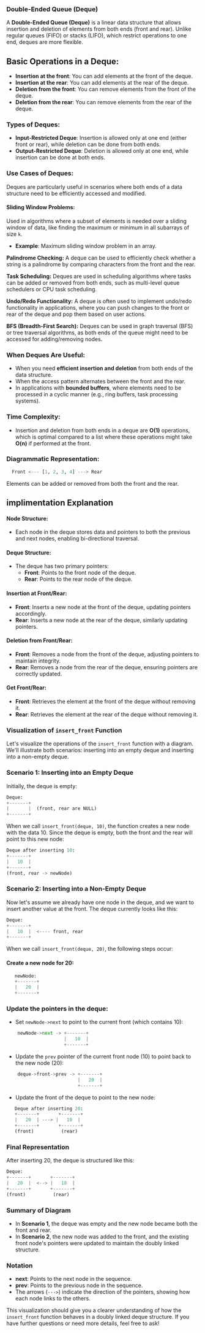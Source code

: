 ### Double-Ended Queue (Deque)
A **Double-Ended Queue (Deque)** is a linear data structure that allows insertion and deletion of elements from both ends (front and rear). Unlike regular queues (FIFO) or stacks (LIFO), which restrict operations to one end, deques are more flexible.

## Basic Operations in a Deque:
- **Insertion at the front**: You can add elements at the front of the deque.
- **Insertion at the rear**: You can add elements at the rear of the deque.
- **Deletion from the front**: You can remove elements from the front of the deque.
- **Deletion from the rear**: You can remove elements from the rear of the deque.

### Types of Deques:
- **Input-Restricted Deque**: Insertion is allowed only at one end (either front or rear), while deletion can be done from both ends.
- **Output-Restricted Deque**: Deletion is allowed only at one end, while insertion can be done at both ends.

### Use Cases of Deques:
Deques are particularly useful in scenarios where both ends of a data structure need to be efficiently accessed and modified.

#### Sliding Window Problems:
Used in algorithms where a subset of elements is needed over a sliding window of data, like finding the maximum or minimum in all subarrays of size `k`.

- **Example**: Maximum sliding window problem in an array.

**Palindrome Checking:**
A deque can be used to efficiently check whether a string is a palindrome by comparing characters from the front and the rear.

**Task Scheduling:**
Deques are used in scheduling algorithms where tasks can be added or removed from both ends, such as multi-level queue schedulers or CPU task scheduling.

**Undo/Redo Functionality:**
A deque is often used to implement undo/redo functionality in applications, where you can push changes to the front or rear of the deque and pop them based on user actions.

**BFS (Breadth-First Search):**
Deques can be used in graph traversal (BFS) or tree traversal algorithms, as both ends of the queue might need to be accessed for adding/removing nodes.

### When Deques Are Useful:

- When you need **efficient insertion and deletion** from both ends of the data structure.
- When the access pattern alternates between the front and the rear.
- In applications with **bounded buffers**, where elements need to be processed in a cyclic manner (e.g., ring buffers, task processing systems).

### Time Complexity:
- Insertion and deletion from both ends in a deque are **O(1)** operations, which is optimal compared to a list where these operations might take **O(n)** if performed at the front.

### Diagrammatic Representation:

```python
  Front <--- [1, 2, 3, 4] ---> Rear
```

Elements can be added or removed from both the front and the rear.


## implimentation Explanation

#### Node Structure:
- Each node in the deque stores data and pointers to both the previous and next nodes, enabling bi-directional traversal.

#### Deque Structure:
- The deque has two primary pointers:
  - **Front**: Points to the front node of the deque.
  - **Rear**: Points to the rear node of the deque.

#### Insertion at Front/Rear:
- **Front**: Inserts a new node at the front of the deque, updating pointers accordingly.
- **Rear**: Inserts a new node at the rear of the deque, similarly updating pointers.

#### Deletion from Front/Rear:
- **Front**: Removes a node from the front of the deque, adjusting pointers to maintain integrity.
- **Rear**: Removes a node from the rear of the deque, ensuring pointers are correctly updated.

#### Get Front/Rear:
- **Front**: Retrieves the element at the front of the deque without removing it.
- **Rear**: Retrieves the element at the rear of the deque without removing it.

### Visualization of `insert_front` Function

Let's visualize the operations of the `insert_front` function with a diagram. We'll illustrate both scenarios: inserting into an empty deque and inserting into a non-empty deque.

### Scenario 1: Inserting into an Empty Deque
Initially, the deque is empty:
```python
Deque:
+-------+
|       |  (front, rear are NULL)
+-------+
```

When we call `insert_front(deque, 10)`, the function creates a new node with the data 10. Since the deque is empty, both the front and the rear will point to this new node:

```python
Deque after inserting 10:
+-------+
|   10  |  
+-------+
(front, rear -> newNode)
```

### Scenario 2: Inserting into a Non-Empty Deque
Now let's assume we already have one node in the deque, and we want to insert another value at the front. The deque currently looks like this:
```python
Deque:
+-------+
|   10  |  <---- front, rear
+-------+
```

When we call `insert_front(deque, 20)`, the following steps occur:
#### Create a new node for 20:
```python
   newNode: 
   +-------+
   |   20  |  
   +-------+
```

### Update the pointers in the deque:
- Set `newNode->next` to point to the current front (which contains 10):
```python
    newNode->next -> +-------+
                     |   10  |
                     +-------+
```

- Update the `prev` pointer of the current front node (10) to point back to the new node (20):
```python
    deque->front->prev -> +-------+
                          |   20  |
                          +-------+
```
- Update the front of the deque to point to the new node:
```python
   Deque after inserting 20:
   +-------+       +-------+
   |   20  | ---> |   10  |  
   +-------+       +-------+
   (front)          (rear)
```

### Final Representation
After inserting 20, the deque is structured like this:
```python
Deque:
+-------+       +-------+
|   20  |  <--> |   10  |  
+-------+       +-------+
(front)          (rear)
```

### Summary of Diagram
- In **Scenario 1**, the deque was empty and the new node became both the front and rear.
- In **Scenario 2**, the new node was added to the front, and the existing front node's pointers were updated to maintain the doubly linked structure.

### Notation
- **next**: Points to the next node in the sequence.
- **prev**: Points to the previous node in the sequence.
- The arrows (`--->`) indicate the direction of the pointers, showing how each node links to the others.

This visualization should give you a clearer understanding of how the `insert_front` function behaves in a doubly linked deque structure. If you have further questions or need more details, feel free to ask!
